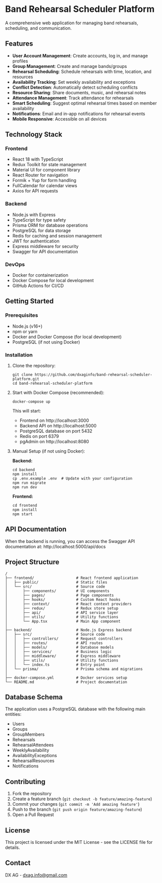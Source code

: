 # Band Rehearsal Scheduler Platform

A comprehensive web application for managing band rehearsals, scheduling, and communication.

## Features

- **User Account Management**: Create accounts, log in, and manage profiles
- **Group Management**: Create and manage bands/groups
- **Rehearsal Scheduling**: Schedule rehearsals with time, location, and resources
- **Availability Tracking**: Set weekly availability and exceptions
- **Conflict Detection**: Automatically detect scheduling conflicts
- **Resource Sharing**: Share documents, music, and rehearsal notes
- **Attendance Management**: Track attendance for rehearsals
- **Smart Scheduling**: Suggest optimal rehearsal times based on member availability
- **Notifications**: Email and in-app notifications for rehearsal events
- **Mobile Responsive**: Accessible on all devices

## Technology Stack

### Frontend
- React 18 with TypeScript
- Redux Toolkit for state management
- Material UI for component library
- React Router for navigation
- Formik + Yup for form handling
- FullCalendar for calendar views
- Axios for API requests

### Backend
- Node.js with Express
- TypeScript for type safety
- Prisma ORM for database operations
- PostgreSQL for data storage
- Redis for caching and session management
- JWT for authentication
- Express middleware for security
- Swagger for API documentation

### DevOps
- Docker for containerization
- Docker Compose for local development
- GitHub Actions for CI/CD

## Getting Started

### Prerequisites
- Node.js (v16+)
- npm or yarn
- Docker and Docker Compose (for local development)
- PostgreSQL (if not using Docker)

### Installation

1. Clone the repository:
   ```
   git clone https://github.com/dxaginfo/band-rehearsal-scheduler-platform.git
   cd band-rehearsal-scheduler-platform
   ```

2. Start with Docker Compose (recommended):
   ```
   docker-compose up
   ```

   This will start:
   - Frontend on http://localhost:3000
   - Backend API on http://localhost:5000
   - PostgreSQL database on port 5432
   - Redis on port 6379
   - pgAdmin on http://localhost:8080

3. Manual Setup (if not using Docker):

   **Backend:**
   ```
   cd backend
   npm install
   cp .env.example .env  # Update with your configuration
   npm run migrate
   npm run dev
   ```

   **Frontend:**
   ```
   cd frontend
   npm install
   npm start
   ```

## API Documentation

When the backend is running, you can access the Swagger API documentation at:
http://localhost:5000/api/docs

## Project Structure

```
/
├── frontend/                   # React frontend application
│   ├── public/                 # Static files
│   └── src/                    # Source code
│       ├── components/         # UI components
│       ├── pages/              # Page components
│       ├── hooks/              # Custom React hooks
│       ├── context/            # React context providers
│       ├── redux/              # Redux store setup
│       ├── api/                # API service layer
│       ├── utils/              # Utility functions
│       └── App.tsx             # Main App component
│
├── backend/                    # Node.js Express backend
│   ├── src/                    # Source code
│   │   ├── controllers/        # Request controllers
│   │   ├── routes/             # API routes
│   │   ├── models/             # Database models
│   │   ├── services/           # Business logic
│   │   ├── middleware/         # Express middleware
│   │   ├── utils/              # Utility functions
│   │   └── index.ts            # Entry point
│   └── prisma/                 # Prisma schema and migrations
│
├── docker-compose.yml          # Docker services setup
└── README.md                   # Project documentation
```

## Database Schema

The application uses a PostgreSQL database with the following main entities:
- Users
- Groups
- GroupMembers
- Rehearsals
- RehearsalAttendees
- WeeklyAvailability
- AvailabilityExceptions
- RehearsalResources
- Notifications

## Contributing

1. Fork the repository
2. Create a feature branch (`git checkout -b feature/amazing-feature`)
3. Commit your changes (`git commit -m 'Add amazing feature'`)
4. Push to the branch (`git push origin feature/amazing-feature`)
5. Open a Pull Request

## License

This project is licensed under the MIT License - see the LICENSE file for details.

## Contact

DX AG - dxag.info@gmail.com